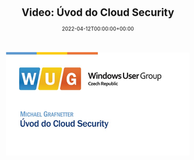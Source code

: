 ﻿---
ref: video-uvod-do-cloud-security
title: 'Video: Úvod do&nbsp;Cloud Security'
date: '2022-04-12T00:00:00+00:00'
layout: post
permalink: /sk/video-uvod-do-cloud-security/
lang: sk
image: /assets/images/cover/wug-cloud-security.jpg
tags:
    - 'Active Directory'
    - 'Azure Active Directory'
    - Cloud
    - Prednášky
    - Security
    - Video
    - WUG
---

[![Úvod do&nbsp;Cloud Security](/assets/images/cover/wug-cloud-security.jpg)](https://wug.cz/zaznamy/748-Uvod-do-Cloud-Security)
